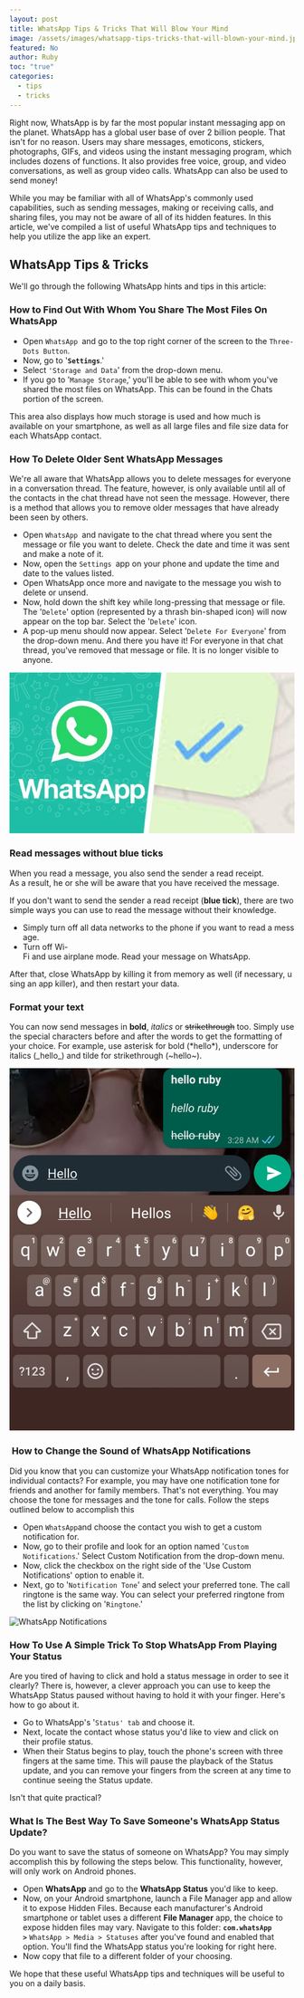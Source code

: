 ```yaml
---
layout: post
title: WhatsApp Tips & Tricks That Will Blow Your Mind
image: /assets/images/whatsapp-tips-tricks-that-will-blown-your-mind.jpg
featured: No
author: Ruby
toc: "true"
categories:
  - tips
  - tricks
---
```

Right now, WhatsApp is by far the most popular instant messaging app on the planet. WhatsApp has a global user base of over 2 billion people. That isn't for no reason. Users may share messages, emoticons, stickers, photographs, GIFs, and videos using the instant messaging program, which includes dozens of functions. It also provides free voice, group, and video conversations, as well as group video calls. WhatsApp can also be used to send money!

While you may be familiar with all of WhatsApp's commonly used capabilities, such as sending messages, making or receiving calls, and sharing files, you may not be aware of all of its hidden features. In this article, we've compiled a list of useful WhatsApp tips and techniques to help you utilize the app like an expert.

## **WhatsApp Tips & Tricks**

We'll go through the following WhatsApp hints and tips in this article:

### **How to Find Out With Whom You Share The Most Files On WhatsApp**

* Open `WhatsApp `and go to the top right corner of the screen to the `Three-Dots Button`.
* Now, go to '**`Settings`**.'
* Select `'Storage and Data`' from the drop-down menu.
* If you go to '`Manage Storage`,' you'll be able to see with whom you've shared the most files on WhatsApp. This can be found in the Chats portion of the screen.

This area also displays how much storage is used and how much is available on your smartphone, as well as all large files and file size data for each WhatsApp contact.

### **How To Delete Older Sent WhatsApp Messages**

We're all aware that WhatsApp allows you to delete messages for everyone in a conversation thread. The feature, however, is only available until all of the contacts in the chat thread have not seen the message. However, there is a method that allows you to remove older messages that have already been seen by others.

* Open `WhatsApp `and navigate to the chat thread where you sent the message or file you want to delete. Check the date and time it was sent and make a note of it.
* Now, open the `Settings `app on your phone and update the time and date to the values listed.
* Open WhatsApp once more and navigate to the message you wish to delete or unsend.
* Now, hold down the shift key while long-pressing that message or file. The '`Delete`' option (represented by a thrash bin-shaped icon) will now appear on the top bar. Select the '`Delete`' icon.
* A pop-up menu should now appear. Select '`Delete For Everyone`' from the drop-down menu. And there you have it! For everyone in that chat thread, you've removed that message or file. It is no longer visible to anyone.

![WhatsApp Tips & Tricks](/assets/images/read-messages-without-blue-ticks.jpg)

### **Read messages without blue ticks**

When you read a message, you also send the sender a read receipt.  As a result, he or she will be aware that you have received the message. 

If you don't want to send the sender a read receipt (**blue tick**), there are twosimple ways you can use to read the message without their knowledge. 

- Simply turn off all data networks to the phone if you want to read a message. 
- Turn off Wi-Fi and use airplane mode. Read your message on WhatsApp. 

After that, close WhatsApp by killing it from memory as well (if necessary, using an app killer), and then restart your data.

### **Format your text**

You can now send messages in **bold**, *italics* or ~~strikethrough~~ too. Simply use the special characters before and after the words to get the formatting of your choice. For example, use asterisk for bold (\*hello\*), underscore for italics (\_hello\_) and tilde for strikethrough (\~hello\~). 

![WhatsApp Tips & Tricks](/assets/images/whatsapp-tips.jfif)

###  **How to Change the Sound of WhatsApp Notifications**

Did you know that you can customize your WhatsApp notification tones for individual contacts? For example, you may have one notification tone for friends and another for family members. That's not everything. You may choose the tone for messages and the tone for calls. Follow the steps outlined below to accomplish this

* Open `WhatsApp`and choose the contact you wish to get a custom notification for.
* Now, go to their profile and look for an option named '`Custom Notifications`.' Select Custom Notification from the drop-down menu.
* Now, click the checkbox on the right side of the 'Use Custom Notifications' option to enable it.
* Next, go to '`Notification Tone`' and select your preferred tone. The call ringtone is the same way. You can select your preferred ringtone from the list by clicking on '`Ringtone`.'

![WhatsApp Notifications](https://www.cheapinternetserviceprovider-jna.com/public/images/uploads/WhatsApp%20Notifications_1639066317.jpg)

### **How To Use A Simple Trick To Stop WhatsApp From Playing Your Status**

Are you tired of having to click and hold a status message in order to see it clearly? There is, however, a clever approach you can use to keep the WhatsApp Status paused without having to hold it with your finger. Here's how to go about it.

* Go to WhatsApp's '`Status' tab` and choose it.
* Next, locate the contact whose status you'd like to view and click on their profile status.
* When their Status begins to play, touch the phone's screen with three fingers at the same time. This will pause the playback of the Status update, and you can remove your fingers from the screen at any time to continue seeing the Status update.

Isn't that quite practical?

### **What Is The Best Way To Save Someone's WhatsApp Status Update?**

Do you want to save the status of someone on WhatsApp? You may simply accomplish this by following the steps below. This functionality, however, will only work on Android phones.

* Open **WhatsApp** and go to the **WhatsApp Status** you'd like to keep.
* Now, on your Android smartphone, launch a File Manager app and allow it to expose Hidden Files. Because each manufacturer's Android smartphone or tablet uses a different **File Manager** app, the choice to expose hidden files may vary. Navigate to this folder: **`com.whatsApp >`** `WhatsApp > Media > Statuses` after you've found and enabled that option. You'll find the WhatsApp status you're looking for right here.
* Now copy that file to a different folder of your choosing.

We hope that these useful WhatsApp tips and techniques will be useful to you on a daily basis.